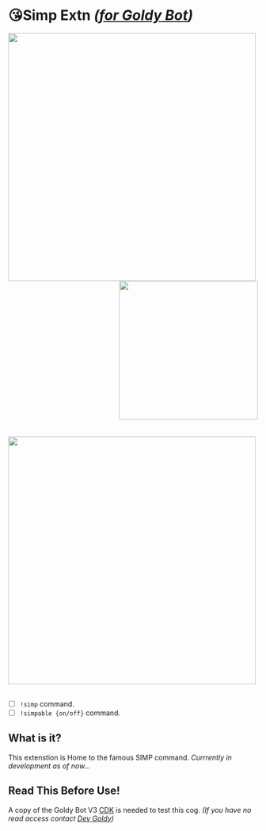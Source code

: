 # 😘Simp Extn *([for Goldy Bot](https://github.com/TGP-Projects/Goldy-Bot-V3))*

<div class="row">
 <div class="column">
   <img align="left" src="https://c.tenor.com/OIuEn53U_JcAAAAd/mc-bride-choc.gif" width="500">
   <img align="right" src="https://i.imgur.com/89gWdsd.jpeg" width="280">
 </div>
</div>

<br clear="left"/>
<br clear="left"/>
<img align="center" src="https://c.tenor.com/zx8YPPi8HbgAAAAd/pewdiepie-simp-pewdiepie.gif" width="500">

<br clear="left"/>
<br clear="left"/>

- [ ] ``!simp`` command.
- [ ] ``!simpable {on/off}`` command.

## What is it?
This extenstion is Home to the famous SIMP command. *Currrently in development as of now...*

## Read This Before Use!
A copy of the Goldy Bot V3 [CDK](https://github.com/TGP-Projects/Goldy-Bot-V3#readme) is needed to test this cog. *(If you have no read access contact [Dev Goldy](https://github.com/THEGOLDENPRO))*
